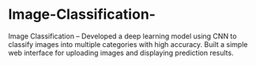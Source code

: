 # Image-Classification-
Image Classification – Developed a deep learning model using CNN to classify images into multiple categories with high accuracy. Built a simple web interface for uploading images and displaying prediction results.
